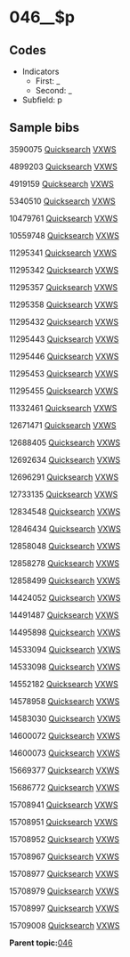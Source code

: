 # 046\_\_$p

## Codes

-   Indicators
    -   First: \_
    -   Second: \_
-   Subfield: p

## Sample bibs

3590075 [Quicksearch](https://search.library.yale.edu/catalog/3590075) [VXWS](http://prodorbis.library.yale.edu:7014/vxws/GetHoldingsService?bibId=3590075)

4899203 [Quicksearch](https://search.library.yale.edu/catalog/4899203) [VXWS](http://prodorbis.library.yale.edu:7014/vxws/GetHoldingsService?bibId=4899203)

4919159 [Quicksearch](https://search.library.yale.edu/catalog/4919159) [VXWS](http://prodorbis.library.yale.edu:7014/vxws/GetHoldingsService?bibId=4919159)

5340510 [Quicksearch](https://search.library.yale.edu/catalog/5340510) [VXWS](http://prodorbis.library.yale.edu:7014/vxws/GetHoldingsService?bibId=5340510)

10479761 [Quicksearch](https://search.library.yale.edu/catalog/10479761) [VXWS](http://prodorbis.library.yale.edu:7014/vxws/GetHoldingsService?bibId=10479761)

10559748 [Quicksearch](https://search.library.yale.edu/catalog/10559748) [VXWS](http://prodorbis.library.yale.edu:7014/vxws/GetHoldingsService?bibId=10559748)

11295341 [Quicksearch](https://search.library.yale.edu/catalog/11295341) [VXWS](http://prodorbis.library.yale.edu:7014/vxws/GetHoldingsService?bibId=11295341)

11295342 [Quicksearch](https://search.library.yale.edu/catalog/11295342) [VXWS](http://prodorbis.library.yale.edu:7014/vxws/GetHoldingsService?bibId=11295342)

11295357 [Quicksearch](https://search.library.yale.edu/catalog/11295357) [VXWS](http://prodorbis.library.yale.edu:7014/vxws/GetHoldingsService?bibId=11295357)

11295358 [Quicksearch](https://search.library.yale.edu/catalog/11295358) [VXWS](http://prodorbis.library.yale.edu:7014/vxws/GetHoldingsService?bibId=11295358)

11295432 [Quicksearch](https://search.library.yale.edu/catalog/11295432) [VXWS](http://prodorbis.library.yale.edu:7014/vxws/GetHoldingsService?bibId=11295432)

11295443 [Quicksearch](https://search.library.yale.edu/catalog/11295443) [VXWS](http://prodorbis.library.yale.edu:7014/vxws/GetHoldingsService?bibId=11295443)

11295446 [Quicksearch](https://search.library.yale.edu/catalog/11295446) [VXWS](http://prodorbis.library.yale.edu:7014/vxws/GetHoldingsService?bibId=11295446)

11295453 [Quicksearch](https://search.library.yale.edu/catalog/11295453) [VXWS](http://prodorbis.library.yale.edu:7014/vxws/GetHoldingsService?bibId=11295453)

11295455 [Quicksearch](https://search.library.yale.edu/catalog/11295455) [VXWS](http://prodorbis.library.yale.edu:7014/vxws/GetHoldingsService?bibId=11295455)

11332461 [Quicksearch](https://search.library.yale.edu/catalog/11332461) [VXWS](http://prodorbis.library.yale.edu:7014/vxws/GetHoldingsService?bibId=11332461)

12671471 [Quicksearch](https://search.library.yale.edu/catalog/12671471) [VXWS](http://prodorbis.library.yale.edu:7014/vxws/GetHoldingsService?bibId=12671471)

12688405 [Quicksearch](https://search.library.yale.edu/catalog/12688405) [VXWS](http://prodorbis.library.yale.edu:7014/vxws/GetHoldingsService?bibId=12688405)

12692634 [Quicksearch](https://search.library.yale.edu/catalog/12692634) [VXWS](http://prodorbis.library.yale.edu:7014/vxws/GetHoldingsService?bibId=12692634)

12696291 [Quicksearch](https://search.library.yale.edu/catalog/12696291) [VXWS](http://prodorbis.library.yale.edu:7014/vxws/GetHoldingsService?bibId=12696291)

12733135 [Quicksearch](https://search.library.yale.edu/catalog/12733135) [VXWS](http://prodorbis.library.yale.edu:7014/vxws/GetHoldingsService?bibId=12733135)

12834548 [Quicksearch](https://search.library.yale.edu/catalog/12834548) [VXWS](http://prodorbis.library.yale.edu:7014/vxws/GetHoldingsService?bibId=12834548)

12846434 [Quicksearch](https://search.library.yale.edu/catalog/12846434) [VXWS](http://prodorbis.library.yale.edu:7014/vxws/GetHoldingsService?bibId=12846434)

12858048 [Quicksearch](https://search.library.yale.edu/catalog/12858048) [VXWS](http://prodorbis.library.yale.edu:7014/vxws/GetHoldingsService?bibId=12858048)

12858278 [Quicksearch](https://search.library.yale.edu/catalog/12858278) [VXWS](http://prodorbis.library.yale.edu:7014/vxws/GetHoldingsService?bibId=12858278)

12858499 [Quicksearch](https://search.library.yale.edu/catalog/12858499) [VXWS](http://prodorbis.library.yale.edu:7014/vxws/GetHoldingsService?bibId=12858499)

14424052 [Quicksearch](https://search.library.yale.edu/catalog/14424052) [VXWS](http://prodorbis.library.yale.edu:7014/vxws/GetHoldingsService?bibId=14424052)

14491487 [Quicksearch](https://search.library.yale.edu/catalog/14491487) [VXWS](http://prodorbis.library.yale.edu:7014/vxws/GetHoldingsService?bibId=14491487)

14495898 [Quicksearch](https://search.library.yale.edu/catalog/14495898) [VXWS](http://prodorbis.library.yale.edu:7014/vxws/GetHoldingsService?bibId=14495898)

14533094 [Quicksearch](https://search.library.yale.edu/catalog/14533094) [VXWS](http://prodorbis.library.yale.edu:7014/vxws/GetHoldingsService?bibId=14533094)

14533098 [Quicksearch](https://search.library.yale.edu/catalog/14533098) [VXWS](http://prodorbis.library.yale.edu:7014/vxws/GetHoldingsService?bibId=14533098)

14552182 [Quicksearch](https://search.library.yale.edu/catalog/14552182) [VXWS](http://prodorbis.library.yale.edu:7014/vxws/GetHoldingsService?bibId=14552182)

14578958 [Quicksearch](https://search.library.yale.edu/catalog/14578958) [VXWS](http://prodorbis.library.yale.edu:7014/vxws/GetHoldingsService?bibId=14578958)

14583030 [Quicksearch](https://search.library.yale.edu/catalog/14583030) [VXWS](http://prodorbis.library.yale.edu:7014/vxws/GetHoldingsService?bibId=14583030)

14600072 [Quicksearch](https://search.library.yale.edu/catalog/14600072) [VXWS](http://prodorbis.library.yale.edu:7014/vxws/GetHoldingsService?bibId=14600072)

14600073 [Quicksearch](https://search.library.yale.edu/catalog/14600073) [VXWS](http://prodorbis.library.yale.edu:7014/vxws/GetHoldingsService?bibId=14600073)

15669377 [Quicksearch](https://search.library.yale.edu/catalog/15669377) [VXWS](http://prodorbis.library.yale.edu:7014/vxws/GetHoldingsService?bibId=15669377)

15686772 [Quicksearch](https://search.library.yale.edu/catalog/15686772) [VXWS](http://prodorbis.library.yale.edu:7014/vxws/GetHoldingsService?bibId=15686772)

15708941 [Quicksearch](https://search.library.yale.edu/catalog/15708941) [VXWS](http://prodorbis.library.yale.edu:7014/vxws/GetHoldingsService?bibId=15708941)

15708951 [Quicksearch](https://search.library.yale.edu/catalog/15708951) [VXWS](http://prodorbis.library.yale.edu:7014/vxws/GetHoldingsService?bibId=15708951)

15708952 [Quicksearch](https://search.library.yale.edu/catalog/15708952) [VXWS](http://prodorbis.library.yale.edu:7014/vxws/GetHoldingsService?bibId=15708952)

15708967 [Quicksearch](https://search.library.yale.edu/catalog/15708967) [VXWS](http://prodorbis.library.yale.edu:7014/vxws/GetHoldingsService?bibId=15708967)

15708977 [Quicksearch](https://search.library.yale.edu/catalog/15708977) [VXWS](http://prodorbis.library.yale.edu:7014/vxws/GetHoldingsService?bibId=15708977)

15708979 [Quicksearch](https://search.library.yale.edu/catalog/15708979) [VXWS](http://prodorbis.library.yale.edu:7014/vxws/GetHoldingsService?bibId=15708979)

15708997 [Quicksearch](https://search.library.yale.edu/catalog/15708997) [VXWS](http://prodorbis.library.yale.edu:7014/vxws/GetHoldingsService?bibId=15708997)

15709008 [Quicksearch](https://search.library.yale.edu/catalog/15709008) [VXWS](http://prodorbis.library.yale.edu:7014/vxws/GetHoldingsService?bibId=15709008)

**Parent topic:**[046](../../tags/046/046.md)

